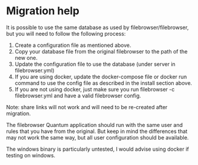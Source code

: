 # Migration help

It is possible to use the same database as used by filebrowser/filebrowser, 
but you will need to follow the following process:

1. Create a configuration file as mentioned above.
2. Copy your database file from the original filebrowser to the path of
   the new one.
3. Update the configuration file to use the database (under server in
   filebrowser.yml)
4. If you are using docker, update the docker-compose file or docker run
   command to use the config file as described in the install section
   above.
5. If you are not using docker, just make sure you run filebrowser -c
   filebrowser.yml and have a valid filebrowser config.


Note: share links will not work and will need to be re-created after migration.

The filebrowser Quantum application should run with the same user and rules that
you have from the original. But keep in mind the differences that may not work 
the same way, but all user configuration should be available.

The windows binary is particularly untested, I would advise using docker if testing on windows.

